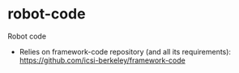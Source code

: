 # robot-code
Robot code

* Relies on framework-code repository (and all its requirements): https://github.com/icsi-berkeley/framework-code

